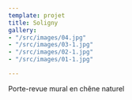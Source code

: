 ```yaml
---
template: projet
title: Soligny
gallery:
- "/src/images/04.jpg"
- "/src/images/03-1.jpg"
- "/src/images/02-1.jpg"
- "/src/images/01-1.jpg"

---
```

Porte-revue mural en chêne naturel